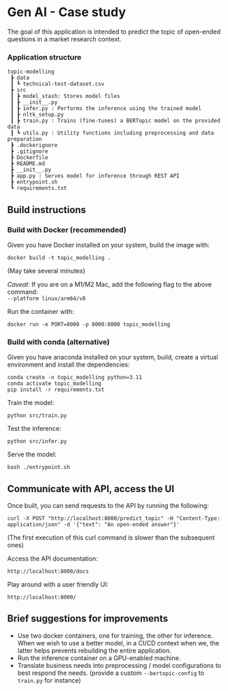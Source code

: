 
# Gen AI - Case study
The goal of this application is intended to predict the topic of open-ended questions in a market research context.
### Application structure
```
topic-modelling
 ┣ data
 ┃ ┗ technical-test-dataset.csv
 ┣ src
 ┃ ┣ model_stash: Stores model files
 ┃ ┣ __init__.py
 ┃ ┣ infer.py : Performs the inference using the trained model
 ┃ ┣ nltk_setup.py
 ┃ ┣ train.py : Trains (fine-tunes) a BERTopic model on the provided data
 ┃ ┗ utils.py : Utility functions including preprocessing and data preparation
 ┣ .dockerignore
 ┣ .gitignore
 ┣ Dockerfile
 ┣ README.md
 ┣ __init__.py
 ┣ app.py : Serves model for inference through REST API
 ┣ entrypoint.sh
 ┗ requirements.txt
```

## Build instructions

### Build with Docker (recommended) 
Given you have Docker installed on your system, build the image with:</br>
```
docker build -t topic_modelling .
``` 
(May take several minutes)

<i>Caveat</i>: If you are on a M1/M2 Mac, add the following flag to the above command: </br>
```--platform linux/arm64/v8```

Run the container with:
```
docker run -e PORT=8000 -p 8000:8000 topic_modelling
```
### Build with conda (alternative)
Given you have anaconda installed on your system, build, create a virtual environment and install the dependencies:
```
conda create -n topic_modelling python=3.11
conda activate topic_modelling
pip install -r requirements.txt
```
Train the model:
```
python src/train.py
```
Test the inference:
```
python src/infer.py
```
Serve the model:
```
bash ./entrypoint.sh
```

## Communicate with API, access the UI

Once built, you can send requests to the API by running the following:

```
curl -X POST "http://localhost:8000/predict_topic" -H "Content-Type: application/json" -d '{"text": "An open-ended answer"}'
```
(The first execution of this curl command is slower than the subsequent ones)

Access the API documentation:
```
http://localhost:8000/docs
```

Play around with a user friendly UI:
```
http://localhost:8000/
```

## Brief suggestions for improvements
 - Use two docker containers, one for training, the other for inference. When we wish to use a better model, in a CI/CD context when we, the latter helps prevents rebuilding the entire application. 
 - Run the inference container on a GPU-enabled machine.
 - Translate business needs into preprocessing / model configurations to best respond the needs. (provide a custom `--bertopic-config` to `train.py` for instance)
